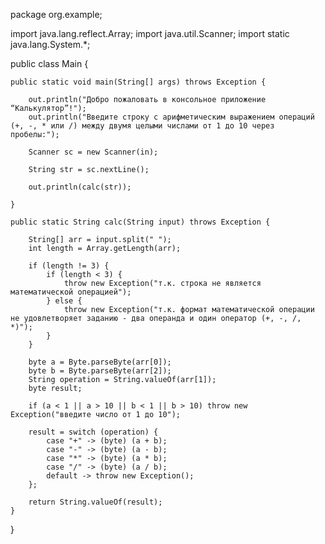 package org.example;

import java.lang.reflect.Array;
import java.util.Scanner;
import static java.lang.System.*;

public class Main {

    public static void main(String[] args) throws Exception {

        out.println("Добро пожаловать в консольное приложение “Калькулятор”!");
        out.println("Введите строку с арифметическим выражением операций (+, -, * или /) между двумя целыми числами от 1 до 10 через пробелы:");

        Scanner sc = new Scanner(in);

        String str = sc.nextLine();

        out.println(calc(str));

    }

    public static String calc(String input) throws Exception {

        String[] arr = input.split(" ");
        int length = Array.getLength(arr);

        if (length != 3) {
            if (length < 3) {
                throw new Exception("т.к. строка не является математической операцией");
            } else {
                throw new Exception("т.к. формат математической операции не удовлетворяет заданию - два операнда и один оператор (+, -, /, *)");
            }
        }

        byte a = Byte.parseByte(arr[0]);
        byte b = Byte.parseByte(arr[2]);
        String operation = String.valueOf(arr[1]);
        byte result;

        if (a < 1 || a > 10 || b < 1 || b > 10) throw new Exception("введите число от 1 до 10");

        result = switch (operation) {
            case "+" -> (byte) (a + b);
            case "-" -> (byte) (a - b);
            case "*" -> (byte) (a * b);
            case "/" -> (byte) (a / b);
            default -> throw new Exception();
        };

        return String.valueOf(result);
    }
}
